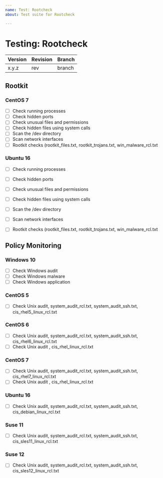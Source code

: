 ```yaml
---
name: Test: Rootcheck
about: Test suite for Rootcheck

---
```


# Testing: Rootcheck

| Version | Revision | Branch |
| --- | --- | --- |
| x.y.z | rev | branch |

## Rootkit

### CentOS 7 

- [ ] Check running processes
- [ ] Check hidden ports
- [ ] Check unusual files and permissions
- [ ] Check hidden files using system calls
- [ ] Scan the /dev directory
- [ ] Scan network interfaces
- [ ] Rootkit checks (rootkit_files.txt, rootkit_trojans.txt, win_malware_rcl.txt

### Ubuntu 16

- [ ] Check running processes
- [ ] Check hidden ports
- [ ] Check unusual files and permissions
- [ ] Check hidden files using system calls
- [ ] Scan the /dev directory
- [ ] Scan network interfaces
- [ ] Rootkit checks (rootkit_files.txt, rootkit_trojans.txt, win_malware_rcl.txt


## Policy Monitoring

### Windows 10

- [ ] Check Windows audit
- [ ] Check Windows malware
- [ ] Check Windows application

### CentOS 5
- [ ] Check Unix audit, system_audit_rcl.txt, system_audit_ssh.txt, cis_rhel5_linux_rcl.txt

### CentOS 6
- [ ] Check Unix audit, system_audit_rcl.txt, system_audit_ssh.txt, cis_rhel6_linux_rcl.txt
- [ ] Check Unix audit , cis_rhel_linux_rcl.txt

### CentOS 7
- [ ] Check Unix audit, system_audit_rcl.txt, system_audit_ssh.txt, cis_rhel7_linux_rcl.txt
- [ ] Check Unix audit , cis_rhel_linux_rcl.txt

### Ubuntu 16
- [ ] Check Unix audit, system_audit_rcl.txt, system_audit_ssh.txt, cis_debian_linux_rcl.txt

### Suse 11

- [ ] Check Unix audit, system_audit_rcl.txt, system_audit_ssh.txt, cis_sles11_linux_rcl.txt

### Suse 12

- [ ] Check Unix audit, system_audit_rcl.txt, system_audit_ssh.txt, cis_sles12_linux_rcl.txt


